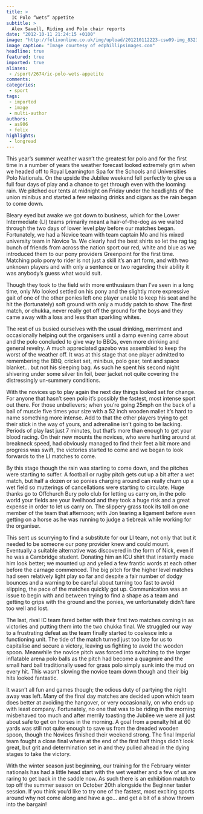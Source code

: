```yaml
---
title: >
  IC Polo “wets” appetite
subtitle: >
  Alex Savell, Riding and Polo chair reports
date: "2012-10-11 21:24:15 +0100"
image: "http://felixonline.co.uk/img/upload/201210112223-csw09-img_8323small.jpg"
image_caption: "Image courtesy of edphillipsimages.com"
headline: true
featured: true
imported: true
aliases:
 - /sport/2674/ic-polo-wets-appetite
comments:
categories:
 - sport
tags:
 - imported
 - image
 - multi-author
authors:
 - as906
 - felix
highlights:
 - longread
---
```


This year’s summer weather wasn’t the greatest for polo and for the first time in a number of years the weather forecast looked extremely grim when we headed off to Royal Leamington Spa for the Schools and Universities Polo Nationals. On the upside the Jubilee weekend fell perfectly to give us a full four days of play and a chance to get through even with the looming rain. We pitched our tents at midnight on Friday under the headlights of the union minibus and started a few relaxing drinks and cigars as the rain began to come down.

Bleary eyed but awake we got down to business, which for the Lower Intermediate (LI) teams primarily meant a hair-of-the-dog as we waited through the two days of lower level play before our matches began. Fortunately, we had a Novice team with team captain Mo and his mixed university team in Novice 1a. We clearly had the best shirts so let the rag tag bunch of friends from across the nation sport our red, white and blue as we introduced them to our pony providers Greenpoint for the first time. Matching polo pony to rider is not just a skill it’s an art form, and with two unknown players and with only a sentence or two regarding their ability it was anybody’s guess what would suit.

Though they took to the field with more enthusiasm than I’ve seen in a long time, only Mo looked settled on his pony and the slightly more expressive gait of one of the other ponies left one player unable to keep his seat and he hit the (fortunately) soft ground with only a muddy patch to show. The first match, or chukka, never really got off the ground for the boys and they came away with a loss and less than sparkling whites.

The rest of us busied ourselves with the usual drinking, merriment and occasionally helping out the organisers until a damp evening came about and the polo concluded to give way to BBQs, even more drinking and general revelry. A much appreciated gazebo was assembled to keep the worst of the weather off. It was at this stage that one player admitted to remembering the BBQ, cricket set, minibus, polo gear, tent and space blanket… but not his sleeping bag. As such he spent his second night shivering under some silver tin foil, beer jacket not quite covering the distressingly un-summery conditions.

With the novices up to play again the next day things looked set for change. For anyone that hasn’t seen polo it’s possibly the fastest, most intense sport out there. For those unbelievers; when you’re going 25mph on the back of a ball of muscle five times your size with a 52 inch wooden mallet it’s hard to name something more intense. Add to that the other players trying to get their stick in the way of yours, and adrenaline isn’t going to be lacking. Periods of play last just 7 minutes, but that’s more than enough to get your blood racing. On their new mounts the novices, who were hurtling around at breakneck speed, had obviously managed to find their feet a bit more and progress was swift, the victories started to come and we began to look forwards to the LI matches to come.

By this stage though the rain was starting to come down, and the pitches were starting to suffer. A football or rugby pitch gets cut up a bit after a wet match, but half a dozen or so ponies charging around can really churn up a wet field so mutterings of cancellations were starting to circulate. Huge thanks go to Offchurch Bury polo club for letting us carry on, in the polo world your fields are your livelihood and they took a huge risk and a great expense in order to let us carry on. The slippery grass took its toll on one member of the team that afternoon; with Jon tearing a ligament before even getting on a horse as he was running to judge a tiebreak while working for the organiser.

This sent us scurrying to find a substitute for our LI team, not only that but it needed to be someone our pony provider knew and could mount. Eventually a suitable alternative was discovered in the form of Nick, even if he was a Cambridge student. Donating him an ICU shirt that instantly made him look better; we mounted up and yelled a few frantic words at each other before the carnage commenced. The big pitch for the higher level matches had seen relatively light play so far and despite a fair number of dodgy bounces and a warning to be careful about turning too fast to avoid slipping, the pace of the matches quickly got up. Communication was an issue to begin with and between trying to find a shape as a team and getting to grips with the ground and the ponies, we unfortunately didn’t fare too well and lost.

The last, rival IC team fared better with their first two matches coming in as victories and putting them into the two chukka final. We struggled our way to a frustrating defeat as the team finally started to coalesce into a functioning unit. The tide of the match turned just too late for us to capitalise and secure a victory, leaving us fighting to avoid the wooden spoon. Meanwhile the novice pitch was forced into switching to the larger inflatable arena polo balls as the pitch had become a quagmire and the small hard ball traditionally used for grass polo simply sunk into the mud on every hit. This wasn’t slowing the novice team down though and their big hits looked fantastic.

It wasn’t all fun and games though; the odious duty of partying the night away was left. Many of the final day matches are decided upon which team does better at avoiding the hangover, or very occasionally, on who ends up with least company. Fortunately, no one that was to be riding in the morning misbehaved too much and after merrily toasting the Jubilee we were all just about safe to get on horses in the morning. A goal from a penalty hit at 60 yards was still not quite enough to save us from the dreaded wooden spoon, though the Novices finished their weekend strong. The final Imperial team fought a close final where at the end of the first half things didn’t look great, but grit and determination set in and they pulled ahead in the dying stages to take the victory.

With the winter season just beginning, our training for the February winter nationals has had a little head start with the wet weather and a few of us are raring to get back in the saddle now. As such there is an exhibition match to top off the summer season on October 20th alongside the Beginner taster session. If you think you’d like to try one of the fastest, most exciting sports around why not come along and have a go… and get a bit of a show thrown into the bargain!
